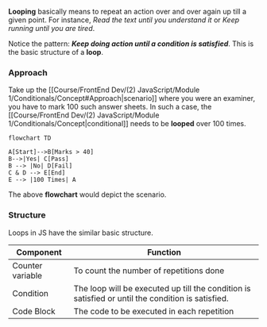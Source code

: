 **Looping** basically means to repeat an action over and over again up till a given point.
For instance, *Read the text until you understand it* or *Keep running until you are tired*.

Notice the pattern: ***Keep doing action until a condition is satisfied***.
This is the basic structure of a **loop**.

### Approach
Take up the [[Course/FrontEnd Dev/(2) JavaScript/Module 1/Conditionals/Concept#Approach|scenario]] where you were an examiner, you have to mark 100 such answer sheets. 
In such a case, the [[Course/FrontEnd Dev/(2) JavaScript/Module 1/Conditionals/Concept|conditional]] needs to be **looped** over 100 times.

```mermaid
flowchart TD

A[Start]-->B[Marks > 40]
B-->|Yes| C[Pass]
B --> |No| D[Fail]
C & D --> E[End]
E --> |100 Times| A
```

The above **flowchart** would depict the scenario.

### Structure
Loops in JS have the similar basic structure.

| Component | Function |
|--|--|
| Counter variable | To count the number of repetitions done |
| Condition | The loop will be executed up till the condition is satisfied or until the condition is satisfied. |
| Code Block | The code to be executed in each repetition |
